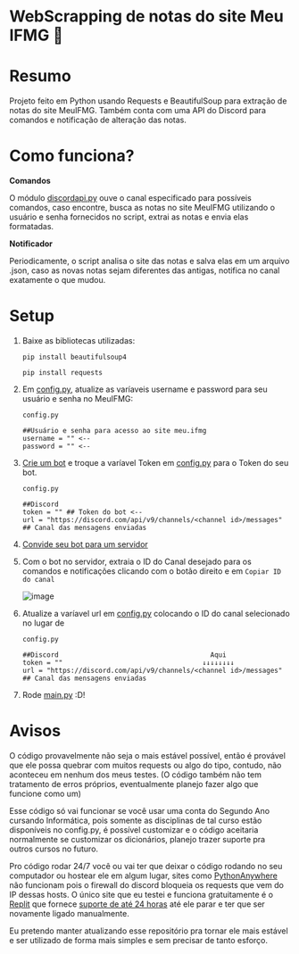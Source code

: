 # WebScrapping de notas do site Meu IFMG 📓

# Resumo
Projeto feito em Python usando Requests e BeautifulSoup para extração de notas do site MeuIFMG. 
Também conta com uma API do Discord para comandos e notificação de alteração das notas.

# Como funciona?
**Comandos**

  O módulo [discordapi.py](https://github.com/KindaSnoowy/Meu-IFMG-WebScrapping/blob/main/discord/discordapi.py) ouve o canal especificado para possíveis comandos, caso encontre, busca as notas no site MeuIFMG utilizando o usuário e senha fornecidos no script, extrai as notas e envia elas formatadas.

**Notificador**

  Periodicamente, o script analisa o site das notas e salva elas em um arquivo .json, caso as novas notas sejam diferentes das antigas, notifica no canal exatamente o que mudou.

# Setup
1) Baixe as bibliotecas utilizadas:
   
   `pip install beautifulsoup4`
   
   `pip install requests`

2) Em [config.py](https://github.com/KindaSnoowy/Meu-IFMG-WebScrapping/blob/main/config.py), atualize as varíaveis username e password para seu usuário e senha no MeuIFMG:

   ```
   config.py
   
   ##Usuário e senha para acesso ao site meu.ifmg
   username = "" <--
   password = "" <--
   ```

3) [Crie um bot](https://discord.com/developers/docs/getting-started#step-1-creating-an-app) e troque a varíavel Token em [config.py](https://github.com/KindaSnoowy/Meu-IFMG-WebScrapping/blob/main/config.py) para o Token do seu bot.

   ```
   config.py
   
   ##Discord
   token = "" ## Token do bot <--
   url = "https://discord.com/api/v9/channels/<channel id>/messages" ## Canal das mensagens enviadas
   ```

4) [Convide seu bot para um servidor](https://discord.com/developers/docs/getting-started#adding-scopes-and-bot-permissions)
   
5) Com o bot no servidor, extraia o ID do Canal desejado para os comandos e notificações clicando com o botão direito e em `Copiar ID do canal`
   
   ![image](https://github.com/KindaSnoowy/Meu-IFMG-WebScrapping/assets/118382917/b9f893a9-7ca0-41fa-9e88-fff45cb69e56)

6) Atualize a varíavel url em [config.py](https://github.com/KindaSnoowy/Meu-IFMG-WebScrapping/blob/main/config.py) colocando o ID do canal selecionado no lugar de <channel id>

   ```
   config.py
   
   ##Discord                                      Aqui
   token = ""                                   ↓↓↓↓↓↓↓↓
   url = "https://discord.com/api/v9/channels/<channel id>/messages" ## Canal das mensagens enviadas
   ```

7) Rode [main.py](https://github.com/KindaSnoowy/Meu-IFMG-WebScrapping/blob/main/main.py) :D!

# Avisos
O código provavelmente não seja o mais estável possível, então é provável que ele possa quebrar com muitos requests ou algo do tipo, contudo, não aconteceu em nenhum dos meus testes. (O código também não tem tratamento de erros próprios, eventualmente planejo fazer algo que funcione como um)

Esse código só vai funcionar se você usar uma conta do Segundo Ano cursando Informática, pois somente as disciplinas de tal curso estão disponíveis no config.py, é possível customizar e o código aceitaria normalmente se customizar os dicionários, planejo trazer suporte pra outros cursos no futuro.

Pro código rodar 24/7 você ou vai ter que deixar o código rodando no seu computador ou hostear ele em algum lugar, sites como [PythonAnywhere](www.pythonanywhere.com) não funcionam pois o firewall do discord bloqueia os requests que vem do IP dessas hosts. O único site que eu testei e funciona gratuitamente é o [Replit](www.replit.com) que fornece [suporte de até 24 horas](https://stackoverflow.com/a/64601788) até ele parar e ter que ser novamente ligado manualmente.

Eu pretendo manter atualizando esse repositório pra tornar ele mais estável e ser utilizado de forma mais simples e sem precisar de tanto esforço.
